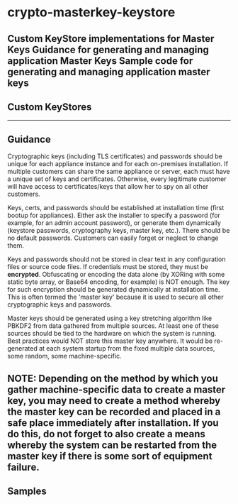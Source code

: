 # crypto-masterkey-keystore
Custom KeyStore implementations for Master Keys
Guidance for generating and managing application Master Keys
Sample code for generating and managing application master keys
----
## Custom KeyStores
----
## Guidance
Cryptographic keys (including TLS certificates) and passwords should be unique for each appliance instance and for each on-premises installation. If multiple customers can share the same appliance or server, each must have a unique set of keys and certificates.  Otherwise, every legitimate customer will have access to certificates/keys that allow her to spy on all other customers.

Keys, certs, and passwords should be established at installation time (first bootup for appliances). Either ask the installer to specify a password (for example, for an admin account password), or generate them dynamically (keystore passwords, cryptography keys, master key, etc.).  There should be no default passwords.  Customers can easily forget or neglect to change them.

Keys and passwords should not be stored in clear text in any configuration files or source code files.  If credentials must be stored, they must be **encrypted**.  Obfuscating or encoding the data alone (by XORing with some static byte array, or Base64 encoding, for example) is NOT enough. The key for such encryption should be generated dynamically at installation time. This is often termed the 'master key' because it is used to secure all other cryptographic keys and passwords.

Master keys should be generated using a key stretching algorithm like PBKDF2 from data gathered from multiple sources. At least one of these sources should be tied to the hardware on which the system is running.  Best practices would NOT store this master key anywhere.  It would be re-generated at each system startup from the fixed multiple data sources, some random, some machine-specific.

**NOTE:** Depending on the method by which you gather machine-specific data to create a master key, you may need to create a method whereby the master key can be recorded and placed in a safe place immediately after installation. If you do this, do not forget to also create a means whereby the system can be restarted from the master key if there is some sort of equipment failure.
----
## Samples